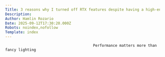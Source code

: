 ```yaml
---
Title: 3 reasons why I turned off RTX features despite having a high-end RTX GPU
Description: 
Author: Hamlin Rozario
Date: 2025-09-12T17:30:20.000Z
Robots: noindex,nofollow
Template: index
---
```


                                            Performance matters more than fancy lighting
                                        